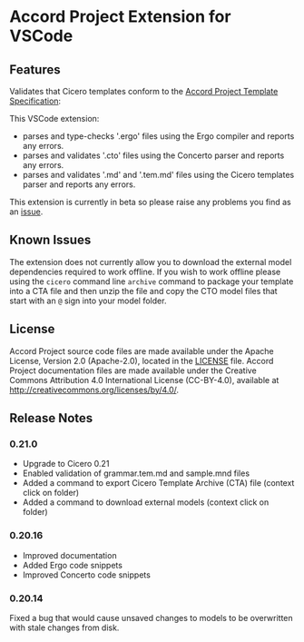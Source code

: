 # Accord Project Extension for VSCode 

## Features

Validates that Cicero templates conform to the [Accord Project Template Specification](https://docs.accordproject.org):

This VSCode extension:

- parses and type-checks '.ergo' files using the Ergo compiler and reports any errors.
- parses and validates '.cto' files using the Concerto parser and reports any errors.
- parses and validates '.md' and '.tem.md' files using the Cicero templates parser and reports any errors.

This extension is currently in beta so please raise any problems you find as an 
[issue](https://github.com/accordproject/cicero-vscode-extension/issues).

## Known Issues

The extension does not currently allow you to download the external model dependencies required to work offline. If you wish to work offline please using the `cicero` command line `archive` command to package your template into a CTA file and then unzip the file and copy the CTO model files that start with an `@` sign into your model folder.

## License <a name="license"></a>
Accord Project source code files are made available under the Apache License, Version 2.0 (Apache-2.0), located in the [LICENSE](LICENSE) file. Accord Project documentation files are made available under the Creative Commons Attribution 4.0 International License (CC-BY-4.0), available at http://creativecommons.org/licenses/by/4.0/.

## Release Notes

### 0.21.0

- Upgrade to Cicero 0.21
- Enabled validation of grammar.tem.md and sample.mnd files
- Added a command to export Cicero Template Archive (CTA) file (context click on folder)
- Added a command to download external models (context click on folder)

### 0.20.16

- Improved documentation
- Added Ergo code snippets
- Improved Concerto code snippets

### 0.20.14

Fixed a bug that would cause unsaved changes to models to be overwritten with stale changes from disk.

